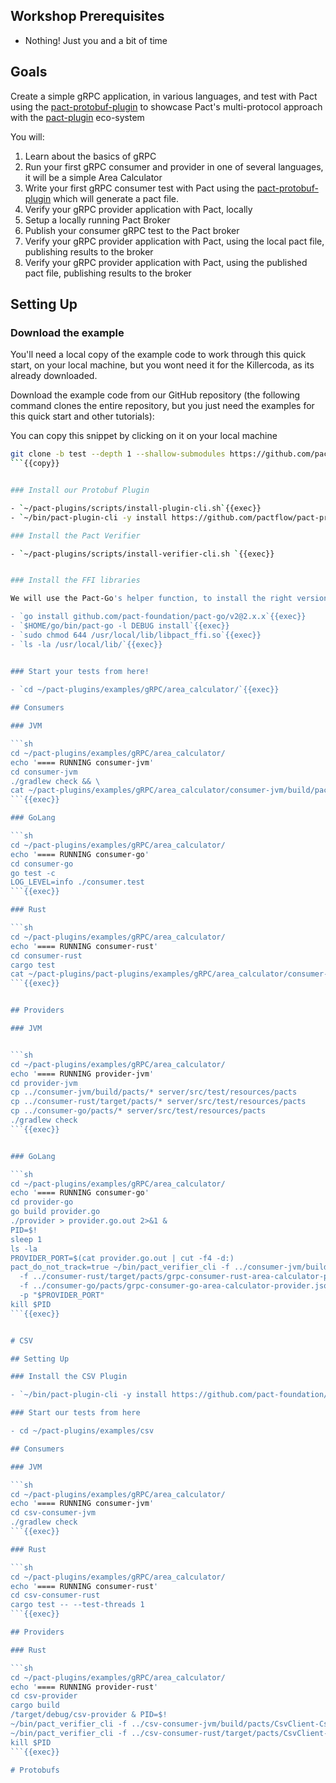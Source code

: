 ## Workshop Prerequisites

- Nothing! Just you and a bit of time

## Goals

Create a simple gRPC application, in various languages, and test with Pact using the [pact-protobuf-plugin](https://github.com/pactflow/pact-protobuf-plugin) to showcase Pact's multi-protocol approach with the [pact-plugin](https://github.com/pact-foundation/pact-plugins) eco-system

You will:

1. Learn about the basics of gRPC
1. Run your first gRPC consumer and provider in one of several languages, it will be a simple Area Calculator
1. Write your first gRPC consumer test with Pact using the [pact-protobuf-plugin](https://github.com/pactflow/pact-protobuf-plugin) which will generate a pact file.
1. Verify your gRPC provider application with Pact, locally
1. Setup a locally running Pact Broker
1. Publish your consumer gRPC test to the Pact broker
1. Verify your gRPC provider application with Pact, using the local pact file, publishing results to the broker
1. Verify your gRPC provider application with Pact, using the published pact file, publishing results to the broker

## Setting Up

### Download the example

You'll need a local copy of the example code to work through this quick start, on your local machine, but you wont need it for the Killercoda, as its already downloaded.

Download the example code from our GitHub repository (the following command
clones the entire repository, but you just need the examples for this quick start
and other tutorials):

You can copy this snippet by clicking on it on your local machine

```sh
git clone -b test --depth 1 --shallow-submodules https://github.com/pact-plugins
```{{copy}}


### Install our Protobuf Plugin

- `~/pact-plugins/scripts/install-plugin-cli.sh`{{exec}}
- `~/bin/pact-plugin-cli -y install https://github.com/pactflow/pact-protobuf-plugin/releases/latest`{{exec}}

### Install the Pact Verifier

- `~/pact-plugins/scripts/install-verifier-cli.sh `{{exec}}


### Install the FFI libraries

We will use the Pact-Go's helper function, to install the right version for our platform, you can download them directly from the [pact-reference release page](https://github.com/pact-foundation/pact-reference/releases/tag/libpact_ffi-v0.3.14)

- `go install github.com/pact-foundation/pact-go/v2@2.x.x`{{exec}}
- `$HOME/go/bin/pact-go -l DEBUG install`{{exec}}
- `sudo chmod 644 /usr/local/lib/libpact_ffi.so`{{exec}}
- `ls -la /usr/local/lib/`{{exec}}


### Start your tests from here!
  
- `cd ~/pact-plugins/examples/gRPC/area_calculator/`{{exec}}

## Consumers

### JVM

```sh
cd ~/pact-plugins/examples/gRPC/area_calculator/
echo '==== RUNNING consumer-jvm'
cd consumer-jvm
./gradlew check && \
cat ~/pact-plugins/examples/gRPC/area_calculator/consumer-jvm/build/pacts/grpc-consumer-jvm-area-calculator-provider.json | jq .
```{{exec}}

### GoLang

```sh
cd ~/pact-plugins/examples/gRPC/area_calculator/
echo '==== RUNNING consumer-go'
cd consumer-go
go test -c
LOG_LEVEL=info ./consumer.test
```{{exec}}

### Rust

```sh
cd ~/pact-plugins/examples/gRPC/area_calculator/
echo '==== RUNNING consumer-rust'
cd consumer-rust
cargo test
cat ~/pact-plugins/pact-plugins/examples/gRPC/area_calculator/consumer-rust/target/pacts/grpc-consumer-rust-area-calculator-provider.json | jq .
```{{exec}}


## Providers

### JVM


```sh
cd ~/pact-plugins/examples/gRPC/area_calculator/
echo '==== RUNNING provider-jvm'
cd provider-jvm
cp ../consumer-jvm/build/pacts/* server/src/test/resources/pacts
cp ../consumer-rust/target/pacts/* server/src/test/resources/pacts
cp ../consumer-go/pacts/* server/src/test/resources/pacts
./gradlew check
```{{exec}}


### GoLang

```sh
cd ~/pact-plugins/examples/gRPC/area_calculator/
echo '==== RUNNING consumer-go'
cd provider-go
go build provider.go
./provider > provider.go.out 2>&1 &
PID=$!
sleep 1
ls -la
PROVIDER_PORT=$(cat provider.go.out | cut -f4 -d:)
pact_do_not_track=true ~/bin/pact_verifier_cli -f ../consumer-jvm/build/pacts/grpc-consumer-jvm-area-calculator-provider.json\
  -f ../consumer-rust/target/pacts/grpc-consumer-rust-area-calculator-provider.json\
  -f ../consumer-go/pacts/grpc-consumer-go-area-calculator-provider.json\
  -p "$PROVIDER_PORT"
kill $PID
```{{exec}}


# CSV

## Setting Up

### Install the CSV Plugin

- `~/bin/pact-plugin-cli -y install https://github.com/pact-foundation/pact-plugins/releases/tag/csv-plugin-0.0.3`{{exec}}

### Start our tests from here

- cd ~/pact-plugins/examples/csv

## Consumers

### JVM

```sh
cd ~/pact-plugins/examples/gRPC/area_calculator/
echo '==== RUNNING consumer-jvm'
cd csv-consumer-jvm
./gradlew check
```{{exec}}

### Rust

```sh
cd ~/pact-plugins/examples/gRPC/area_calculator/
echo '==== RUNNING consumer-rust'
cd csv-consumer-rust
cargo test -- --test-threads 1
```{{exec}}

## Providers

### Rust

```sh
cd ~/pact-plugins/examples/gRPC/area_calculator/
echo '==== RUNNING provider-rust'
cd csv-provider
cargo build
/target/debug/csv-provider & PID=$!
~/bin/pact_verifier_cli -f ../csv-consumer-jvm/build/pacts/CsvClient-CsvServer.json -p 8080
~/bin/pact_verifier_cli -f ../csv-consumer-rust/target/pacts/CsvClient-CsvServer.json -p 8080
kill $PID
```{{exec}}

# Protobufs